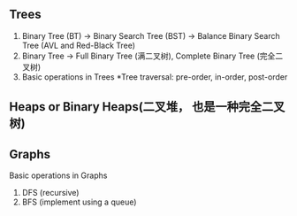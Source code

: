 ## Trees1. Binary Tree (BT) -> Binary Search Tree (BST) -> Balance Binary Search Tree (AVL and Red-Black Tree)2. Binary Tree -> Full Binary Tree (满二叉树), Complete Binary Tree (完全二叉树)3. Basic operations in Trees  *Tree traversal: pre-order, in-order, post-order## Heaps or Binary Heaps(二叉堆， 也是一种完全二叉树)## GraphsBasic operations in Graphs1. DFS (recursive)2. BFS (implement using a queue)